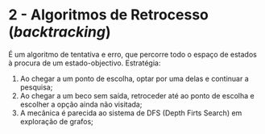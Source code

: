 # 2 - Algoritmos de Retrocesso (*backtracking*)

É um algoritmo de tentativa e erro, que percorre todo o espaço de estados à procura de um estado-objectivo. Estratégia:
1. Ao chegar a um ponto de escolha, optar por uma delas e continuar a pesquisa;
2. Ao chegar a um beco sem saída, retroceder até ao ponto de escolha e escolher a opção ainda não visitada;
3. A mecânica é parecida ao sistema de DFS (Depth Firts Search) em exploração de grafos;

